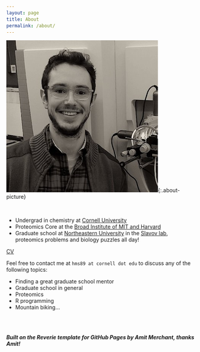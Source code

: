 ```yaml
---
layout: page
title: About
permalink: /about/
---
```


![about-picture](/images/image-hs.jpg){:.about-picture}

<br/>

  - Undergrad in chemistry at [Cornell University](http://www.cornell.edu) 
  - Proteomics Core at the [Broad Institute of MIT and Harvard](https://www.broadinstitute.org)
  - Graduate school at [Northeastern University](http://www.bioe.neu.edu/) in the [Slavov lab](https://slavovlab.net/index.html), proteomics problems and biology puzzles all day! 
  
<a href="{{ site.baseurl }}/images/cv/hs-cv.pdf" target="_blank" rel="noopener noreferrer">CV</a>

Feel free to contact me at `hms89 at cornell dot edu` to discuss any of the following topics: 

  - Finding a great graduate school mentor
  - Graduate school in general
  - Proteomics
  - R programming
  - Mountain biking... 

<br/><br/>

**_Built on the Reverie template for GitHub Pages by Amit Merchant, thanks Amit!_**
